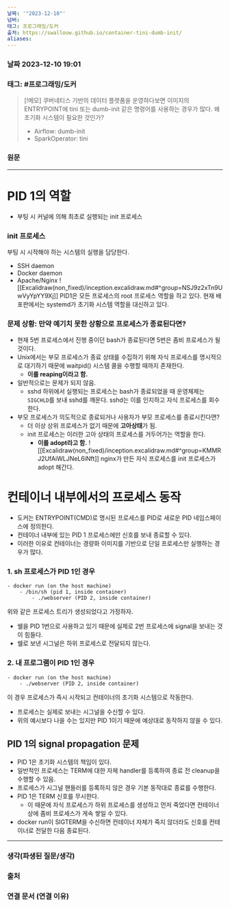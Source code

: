 ```yaml
---
날짜: '"2023-12-10"'
넘버: 
태그: 프로그래밍/도커
출처: https://swalloow.github.io/container-tini-dumb-init/
aliases:
---
```

### 날짜  2023-12-10 19:01

### 태그: #프로그래밍/도커 

>[!메모]
> 쿠버네티스 기반의 데이터 플랫폼을 운영하다보면 이미지의 ENTRYPOINT에 tini 또는 dumb-init 같은 명령어를 사용하는 경우가 많다. 
> 왜 초기화 시스템이 필요한 것인가?
> - Airflow: dumb-init
> - SparkOperator: tini

### 원문
---
# PID 1의 역할
- 부팅 시 커널에 의해 최초로 실행되는 init 프로세스 
### init 프로세스
부팅 시 시작해야 하는 시스템의 실행을 담당한다.
- SSH daemon
- Docker daemon
- Apache/Nginx
![[Excalidraw(non_fixed)/inception.excalidraw.md#^group=NSJ9z2xTn9UwVyYpYY9Xj]]
PID1은 모든 프로세스의 root 프로세스 역할을 하고 있다.
현재 배포판에서는 systemd가 초기화 시스템 역할을 대신하고 있다.
### 문제 상황: 만약 예기치 못한 상황으로 프로세스가 종료된다면?
- 현재 5번 프로세스에서 진행 중이던 bash가 종료된다면 5번은 좀비 프로세스가 될 것이다.
- Unix에서는 부모 프로세스가 종료 상태를 수집하기 위해 자식 프로세스를 명시적으로 대기하기 때문에 waitpid() 시스템 콜을 수행할 때까지 존재한다.
	- **이를 reaping이라고 함.**
- 일반적으로는 문제가 되지 않음.
	- sshd 하위에서 실행되는 프로세스는 bash가 종료되었을 때 운영체제는 `SIGCHLD`를 보내 sshd를 깨운다. sshd는 이를 인지하고 자식 프로세스를 회수한다.
- 부모 프로세스가 의도적으로 종료되거나 사용자가 부모 프로세스를 종료시킨다면?
	- 더 이상 상위 프로세스가 없기 때문에 **고아상태**가 됨.
	- init 프로세스는 이러한 고아 상태의 프로세스를 거두어가는 역할을 한다.
		- **이를 adopt라고 함.**
![[Excalidraw(non_fixed)/inception.excalidraw.md#^group=KMMRJ2UfAiWLJNeL6iNft]]
nginx가 만든 자식 프로세스를 init 프로세스가 adopt 해간다.
# 컨테이너 내부에서의 프로세스 동작
- 도커는 ENTRYPOINT(CMD)로 명시된 프로세스를 PID로 새로운 PID 네임스페이스에 정의한다.
- 컨테이너 내부에 있는 PID 1 프로세스에만 신호를 보내 종료할 수 있다.
- 이러한 이유로 컨테이너는 경량화 이미지를 기반으로 단일 프로세스만 실행하는 경우가 많다.
### 1. sh 프로세스가 PID 1인 경우
```
- docker run (on the host machine)
	- /bin/sh (pid 1, inside container)
		- ./webserver (PID 2, inside container)
```
위와 같은 프로세스 트리가 생성되었다고 가정하자.
- 쉘을 PID 1번으로 사용하고 있기 때문에 실제로 2번 프로세스에 signal을 보내는 것이 힘들다.
- 쉘로 보낸 시그널은 하위 프로세스로 전달되지 않는다.
### 2. 내 프로그램이 PID 1인 경우
```
- docker run (on the host machine)
	- ./webserver (PID 2, inside container)
```
이 경우 프로세스가 즉시 시작되고 컨테이너의 초기화 시스템으로 작동한다.
- 프로세스는 실제로 보내는 시그널을 수신할 수 있다.
- 위의 예시보다 나을 수는 있지만 PID 1이기 때문에 예상대로 동작하지 않을 수 있다.
## PID 1의 signal propagation 문제
- PID 1은 초기화 시스템의 책임이 있다.
- 일반적인 프로세스는 TERM에 대한 자체 handler를 등록하여 종료 전 cleanup을 수행할 수 있음.
- 프로세스가 시그널 핸들러를 등록하지 않은 경우 기본 동작대로 종료를 수행한다.
- PID 1은 TERM 신호를 무시한다.
	- 이 때문에 자식 프로세스가 하위 프로세스를 생성하고 먼저 죽었다면 컨테이너 상에 좀비 프로세스가 게속 쌓일 수 있다.
- docker run이 SIGTERM을 수신하면 컨테이너 자체가 죽지 않더라도 신호를 컨테이너로 전달한 다음 종료된다.


---
### 생각(파생된 질문/생각)

### 출처

### 연결 문서 (연결 이유)
